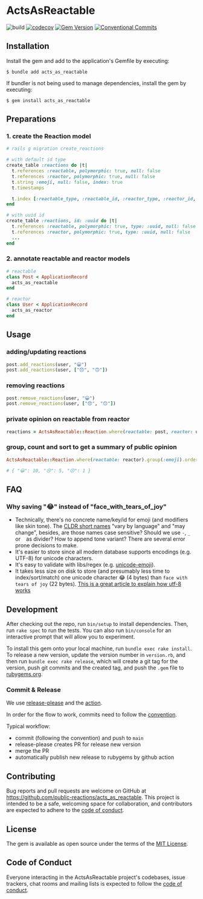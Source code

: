 # ActsAsReactable

![build](https://github.com/public-reactions/acts_as_reactable/actions/workflows/main.yml/badge.svg)
[![codecov](https://codecov.io/gh/public-reactions/acts_as_reactable/branch/main/graph/badge.svg?token=OVDCJIQAFN)](https://codecov.io/gh/public-reactions/acts_as_reactable)
[![Gem Version](https://badge.fury.io/rb/acts_as_reactable.svg)](https://badge.fury.io/rb/acts_as_reactable)
[![Conventional Commits](https://img.shields.io/badge/Conventional%20Commits-1.0.0-%23FE5196?logo=conventionalcommits&logoColor=white)](https://conventionalcommits.org)

## Installation

Install the gem and add to the application's Gemfile by executing:

    $ bundle add acts_as_reactable

If bundler is not being used to manage dependencies, install the gem by executing:

    $ gem install acts_as_reactable

## Preparations

### 1. create the Reaction model

```ruby
# rails g migration create_reactions

# with default id type
create_table :reactions do |t|
  t.references :reactable, polymorphic: true, null: false
  t.references :reactor, polymorphic: true, null: false
  t.string :emoji, null: false, index: true
  t.timestamps

  t.index [:reactable_type, :reactable_id, :reactor_type, :reactor_id, :emoji], unique: true, name: 'index_reactions_on_reactable_and_reactor_and_emoji'
end

# with uuid id
create_table :reactions, id: :uuid do |t|
  t.references :reactable, polymorphic: true, type: :uuid, null: false
  t.references :reactor, polymorphic: true, type: :uuid, null: false
  ...
end
```

### 2. annotate reactable and reactor models

```ruby
# reactable
class Post < ApplicationRecord
  acts_as_reactable
end

# reactor
class User < ApplicationRecord
  acts_as_reactor
end
```

## Usage

### adding/updating reactions

```ruby
post.add_reactions(user, "😀")
post.add_reactions(user, ["😞", "🙃"])
```

### removing reactions

```ruby
post.remove_reactions(user, "😀")
post.remove_reactions(user, ["😞", "🙃"])
```

### private opinion on reactable from reactor

```ruby
reactions = ActsAsReactable::Reaction.where(reactable: post, reactor: user)
```

### group, count and sort to get a summary of public opinion

```ruby
ActsAsReactable::Reaction.where(reactable: reactor).group(:emoji).order('count_id DESC').count(:id)

# { "😀": 10, "😢": 5, "😣": 1 }
```

## FAQ

### Why saving "😂" instead of "face_with_tears_of_joy"

- Technically, there's no concrete name/key/id for emoji (and modifiers like skin tone). The [CLDR short names](https://unicode.org/emoji/format.html#col-name) "vary by language" and "may change", besides, are those names case sensitive? Should we use `-`, `_` or ` ` as divider? How to append tone variant? There are several error prone decisions to make.
- It's easier to store since all modern database supports encodings (e.g. UTF-8) for unicode characters.
- It's easy to validate with libs/regex (e.g. [unicode-emoji](https://github.com/janlelis/unicode-emoji)).
- It takes less size on disk to store (and presumably less time to index/sort/match) one unicode character 😂 (4 bytes) than `face with tears of joy` (22 bytes). [This is a great article to explain how utf-8 works](https://sethmlarson.dev/blog/utf-8)

## Development

After checking out the repo, run `bin/setup` to install dependencies. Then, run `rake spec` to run the tests. You can also run `bin/console` for an interactive prompt that will allow you to experiment.

To install this gem onto your local machine, run `bundle exec rake install`. To release a new version, update the version number in `version.rb`, and then run `bundle exec rake release`, which will create a git tag for the version, push git commits and the created tag, and push the `.gem` file to [rubygems.org](https://rubygems.org).

### Commit & Release

We use [release-please](https://github.com/googleapis/release-please) and the [action](https://github.com/google-github-actions/release-please-action).

In order for the flow to work, commits need to follow the [convention](https://www.conventionalcommits.org/).

Typical workflow:

- commit (following the convention) and push to `main`
- release-please creates PR for release new version
- merge the PR
- automatically publish new release to rubygems by github action

## Contributing

Bug reports and pull requests are welcome on GitHub at https://github.com/public-reactions/acts_as_reactable. This project is intended to be a safe, welcoming space for collaboration, and contributors are expected to adhere to the [code of conduct](https://github.com/[USERNAME]/acts_as_reactable/blob/main/CODE_OF_CONDUCT.md).

## License

The gem is available as open source under the terms of the [MIT License](https://opensource.org/licenses/MIT).

## Code of Conduct

Everyone interacting in the ActsAsReactable project's codebases, issue trackers, chat rooms and mailing lists is expected to follow the [code of conduct](https://github.com/[USERNAME]/acts_as_reactable/blob/main/CODE_OF_CONDUCT.md).
